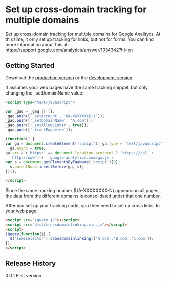 # Set up cross-domain tracking for multiple domains

Set up cross-domain tracking for multiple domains for Google Analitycs.
At this time, it only set up tracking for links, but not for forms.
You can find more information about this at: https://support.google.com/analytics/answer/1034342?hl=en

## Getting Started

Download the [production version][min] or the [development version][max].

[min]: https://raw.github.com/gonzaloruizdevilla/jquery-crossdomainlinking/master/dist/jquery.crossdomainlinking.min.js
[max]: https://raw.github.com/gonzaloruizdevilla/jquery-crossdomainlinking/master/dist/jquery.crossdomainlinking.js

It assumes your web pages have the same tracking snippet, but only changing the _setDomainName value:

```html
<script type="text/javascript">

var _gaq = _gaq || [];
_gaq.push(['_setAccount', 'UA-XXXXXXXX-1']);
_gaq.push(['_setDomainName', 'A.com']);
_gaq.push(['_setAllowLinker', true]);
_gaq.push(['_trackPageview']);

(function() {
var ga = document.createElement('script'); ga.type = 'text/javascript';
  ga.async = true;
ga.src = ('https:' == document.location.protocol ? 'https://ssl' : 
  'http://www') + '.google-analytics.com/ga.js';
var s = document.getElementsByTagName('script')[0];
  s.parentNode.insertBefore(ga, s);
})();

</script>
```
Since the same tracking number (UA-XXXXXXXX-N) appears on all pages, the data from the different domains is consolidated under that one number.

After you set up your tracking code, you then need to set up cross links.
In your web page:

```html
<script src="jquery.js"></script>
<script src="dist/crossdomainlinking.min.js"></script>
<script>
jQuery(function($) {
  $("someselector").crossdomainlinking(['A.com','B.com','C.com']);
});
</script>
```

## Release History
0.0.1 First version
